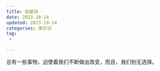 ```yaml
---
title: 如是说
date: 2023-10-14
updated: 2023-10-14
categories: 类日记
tag:
 - 

---
```


总有一些事物，迫使着我们不断做出改变，而且，我们别无选择。

